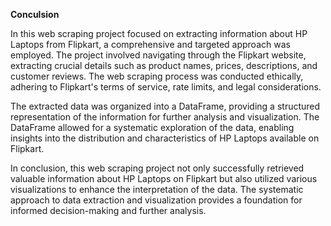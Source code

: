 **Conculsion**

In this web scraping project focused on extracting information about HP Laptops from Flipkart, a comprehensive and targeted approach was employed. The project involved navigating through the Flipkart website, extracting crucial details such as product names, prices, descriptions, and customer reviews. The web scraping process was conducted ethically, adhering to Flipkart's terms of service, rate limits, and legal considerations.

The extracted data was organized into a DataFrame, providing a structured representation of the information for further analysis and visualization. The DataFrame allowed for a systematic exploration of the data, enabling insights into the distribution and characteristics of HP Laptops available on Flipkart.

In conclusion, this web scraping project not only successfully retrieved valuable information about HP Laptops on Flipkart but also utilized various visualizations to enhance the interpretation of the data. The systematic approach to data extraction and visualization provides a foundation for informed decision-making and further analysis.
